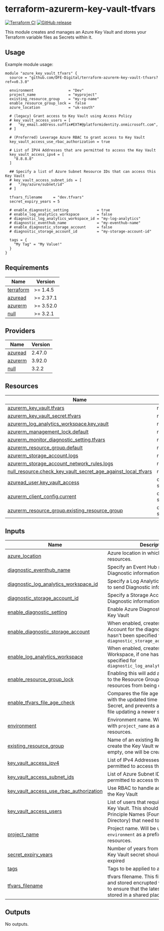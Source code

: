 # terraform-azurerm-key-vault-tfvars

[![Terraform CI](https://github.com/DFE-Digital/terraform-azurerm-key-vault-tfvars/actions/workflows/continuous-integration-terraform.yml/badge.svg?branch=main)](https://github.com/DFE-Digital/terraform-azurerm-key-vault-tfvars/actions/workflows/continuous-integration-terraform.yml?branch=main)
[![GitHub release](https://github.com/DFE-Digital/terraform-azurerm-key-vault-tfvars/releases)](https://github.com/DFE-Digital/terraform-azurerm-key-vault-tfvars/releases)

This module creates and manages an Azure Key Vault and stores your Terraform variable files as Secrets within it.

## Usage

Example module usage:

```hcl
module "azure_key_vault_tfvars" {
  source = "github.com/DFE-Digital/terraform-azurerm-key-vault-tfvars?ref=v0.3.0"

  environment                = "Dev"
  project_name               = "myproject"
  existing_resource_group    = "my-rg-name"
  enable_resource_group_lock =  false
  azure_location             = "uk-south"

  # (legacy) Grant access to Key Vault using Access Policy
  # key_vault_access_users = [
  #   "my_email.address.suffix#EXT#@platformidentity.onmicrosoft.com",
  # ]

  # (Preferred) Leverage Azure RBAC to grant access to Key Vault
  key_vault_access_use_rbac_authorization = true

  # List of IPV4 Addresses that are permitted to access the Key Vault
  key_vault_access_ipv4 = [
    "8.8.8.8"
  ]

  ## Specify a list of Azure Subnet Resource IDs that can access this Key Vault
  # key_vault_access_subnet_ids = [
  #   "/my/azure/subnet/id"
  # ]

  tfvars_filename     = "dev.tfvars"
  secret_expiry_years = 5

  # enable_diagnostic_setting             = true
  # enable_log_analytics_workspace        = false
  # diagnostic_log_analytics_workspace_id = "my-log-analytics"
  # diagnostic_eventhub_name              = "my-eventhub-name"
  # enable_diagnostic_storage_account     = false
  # diagnostic_storage_account_id         = "my-storage-account-id"

  tags = {
    "My Tag" = "My Value!"
  }
}

```

<!-- BEGIN_TF_DOCS -->
## Requirements

| Name | Version |
|------|---------|
| <a name="requirement_terraform"></a> [terraform](#requirement\_terraform) | >= 1.4.5 |
| <a name="requirement_azuread"></a> [azuread](#requirement\_azuread) | >= 2.37.1 |
| <a name="requirement_azurerm"></a> [azurerm](#requirement\_azurerm) | >= 3.52.0 |
| <a name="requirement_null"></a> [null](#requirement\_null) | >= 3.2.1 |

## Providers

| Name | Version |
|------|---------|
| <a name="provider_azuread"></a> [azuread](#provider\_azuread) | 2.47.0 |
| <a name="provider_azurerm"></a> [azurerm](#provider\_azurerm) | 3.92.0 |
| <a name="provider_null"></a> [null](#provider\_null) | 3.2.2 |

## Resources

| Name | Type |
|------|------|
| [azurerm_key_vault.tfvars](https://registry.terraform.io/providers/hashicorp/azurerm/latest/docs/resources/key_vault) | resource |
| [azurerm_key_vault_secret.tfvars](https://registry.terraform.io/providers/hashicorp/azurerm/latest/docs/resources/key_vault_secret) | resource |
| [azurerm_log_analytics_workspace.key_vault](https://registry.terraform.io/providers/hashicorp/azurerm/latest/docs/resources/log_analytics_workspace) | resource |
| [azurerm_management_lock.default](https://registry.terraform.io/providers/hashicorp/azurerm/latest/docs/resources/management_lock) | resource |
| [azurerm_monitor_diagnostic_setting.tfvars](https://registry.terraform.io/providers/hashicorp/azurerm/latest/docs/resources/monitor_diagnostic_setting) | resource |
| [azurerm_resource_group.default](https://registry.terraform.io/providers/hashicorp/azurerm/latest/docs/resources/resource_group) | resource |
| [azurerm_storage_account.logs](https://registry.terraform.io/providers/hashicorp/azurerm/latest/docs/resources/storage_account) | resource |
| [azurerm_storage_account_network_rules.logs](https://registry.terraform.io/providers/hashicorp/azurerm/latest/docs/resources/storage_account_network_rules) | resource |
| [null_resource.check_key_vault_secret_age_against_local_tfvars](https://registry.terraform.io/providers/hashicorp/null/latest/docs/resources/resource) | resource |
| [azuread_user.key_vault_access](https://registry.terraform.io/providers/hashicorp/azuread/latest/docs/data-sources/user) | data source |
| [azurerm_client_config.current](https://registry.terraform.io/providers/hashicorp/azurerm/latest/docs/data-sources/client_config) | data source |
| [azurerm_resource_group.existing_resource_group](https://registry.terraform.io/providers/hashicorp/azurerm/latest/docs/data-sources/resource_group) | data source |

## Inputs

| Name | Description | Type | Default | Required |
|------|-------------|------|---------|:--------:|
| <a name="input_azure_location"></a> [azure\_location](#input\_azure\_location) | Azure location in which to launch resources. | `string` | n/a | yes |
| <a name="input_diagnostic_eventhub_name"></a> [diagnostic\_eventhub\_name](#input\_diagnostic\_eventhub\_name) | Specify an Event Hub name to send Diagnostic information to | `string` | `""` | no |
| <a name="input_diagnostic_log_analytics_workspace_id"></a> [diagnostic\_log\_analytics\_workspace\_id](#input\_diagnostic\_log\_analytics\_workspace\_id) | Specify a Log Analytics Workspace ID to send Diagnostic information to | `string` | `""` | no |
| <a name="input_diagnostic_storage_account_id"></a> [diagnostic\_storage\_account\_id](#input\_diagnostic\_storage\_account\_id) | Specify a Storage Account ID to send Diagnostic information to | `string` | `""` | no |
| <a name="input_enable_diagnostic_setting"></a> [enable\_diagnostic\_setting](#input\_enable\_diagnostic\_setting) | Enable Azure Diagnostics setting for the Key Vault | `bool` | `true` | no |
| <a name="input_enable_diagnostic_storage_account"></a> [enable\_diagnostic\_storage\_account](#input\_enable\_diagnostic\_storage\_account) | When enabled, creates a Storage Account for the diagnostic logs, if one hasn't been specified for `diagnostic_storage_account_id` | `bool` | `false` | no |
| <a name="input_enable_log_analytics_workspace"></a> [enable\_log\_analytics\_workspace](#input\_enable\_log\_analytics\_workspace) | When enabled, creates a Log Analyics Workspace, if one hasn't been specified for `diagnostic_log_analytics_workspace_id` | `bool` | `false` | no |
| <a name="input_enable_resource_group_lock"></a> [enable\_resource\_group\_lock](#input\_enable\_resource\_group\_lock) | Enabling this will add a Resource Lock to the Resource Group preventing any resources from being deleted. | `bool` | `false` | no |
| <a name="input_enable_tfvars_file_age_check"></a> [enable\_tfvars\_file\_age\_check](#input\_enable\_tfvars\_file\_age\_check) | Compares the file age of the tfvars file with the updated time of the Key Vault Secret, and prevents and older tfvars file updating a newer secret. | `bool` | `true` | no |
| <a name="input_environment"></a> [environment](#input\_environment) | Environment name. Will be used along with `project_name` as a prefix for all resources. | `string` | n/a | yes |
| <a name="input_existing_resource_group"></a> [existing\_resource\_group](#input\_existing\_resource\_group) | Name of an existing Resource Group to create the Key Vault within. If left empty, one will be created. | `string` | `""` | no |
| <a name="input_key_vault_access_ipv4"></a> [key\_vault\_access\_ipv4](#input\_key\_vault\_access\_ipv4) | List of IPv4 Addresses that are permitted to access the Key Vault | `list(string)` | n/a | yes |
| <a name="input_key_vault_access_subnet_ids"></a> [key\_vault\_access\_subnet\_ids](#input\_key\_vault\_access\_subnet\_ids) | List of Azure Subnet IDs that are permitted to access the Key Vault | `list(string)` | `[]` | no |
| <a name="input_key_vault_access_use_rbac_authorization"></a> [key\_vault\_access\_use\_rbac\_authorization](#input\_key\_vault\_access\_use\_rbac\_authorization) | Use RBAC to handle access controls for the Key Vault | `bool` | `false` | no |
| <a name="input_key_vault_access_users"></a> [key\_vault\_access\_users](#input\_key\_vault\_access\_users) | List of users that require access to the Key Vault. This should be a list of User Principle Names (Found in Active Directory) that need to run terraform | `list(string)` | n/a | yes |
| <a name="input_project_name"></a> [project\_name](#input\_project\_name) | Project name. Will be used along with `environment` as a prefix for all resources. | `string` | n/a | yes |
| <a name="input_secret_expiry_years"></a> [secret\_expiry\_years](#input\_secret\_expiry\_years) | Number of years from now when the Key Vault secret should be considered expired | `number` | `5` | no |
| <a name="input_tags"></a> [tags](#input\_tags) | Tags to be applied to all resources | `map(string)` | `{}` | no |
| <a name="input_tfvars_filename"></a> [tfvars\_filename](#input\_tfvars\_filename) | tfvars filename. This file is uploaded and stored encrupted within Key Vault, to ensure that the latest tfvars are stored in a shared place. | `string` | n/a | yes |

## Outputs

No outputs.
<!-- END_TF_DOCS -->
